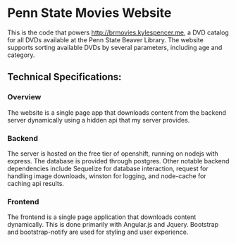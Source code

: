 # Penn State Movies Website

This is the code that powers http://brmovies.kylespencer.me, a DVD catalog for all DVDs
available at the Penn State Beaver Library. The website supports sorting available
DVDs by several parameters, including age and category.

## Technical Specifications:

### Overview
The website is a single page app that downloads content from the backend server
dynamically using a hidden api that my server provides.

### Backend
The server is hosted on the free tier of openshift, running on nodejs with express.
The database is provided through postgres. Other notable backend dependencies
include Sequelize for database interaction, request for handling image
downloads, winston for logging, and node-cache for caching api results.

### Frontend
The frontend is a single page application that downloads content dynamically.
This is done primarily with Angular.js and Jquery. Bootstrap and bootstrap-notify
are used for styling and user experience.
